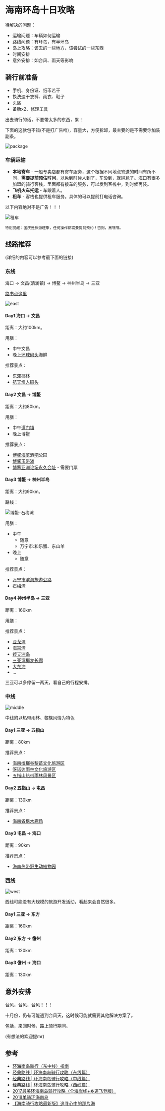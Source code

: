 # 海南环岛十日攻略

待解决的问题：

- 运输问题：车辆如何运输
- 路线问题：有环岛，有半环岛
- 岛上攻略：该去的一些地方，该尝试的一些东西
- 时间安排
- 意外安排：如台风、雨天等影响

## 骑行前准备

- 手机、身份证、纸币若干
- 换洗速干衣裤、雨衣、鞋子
- 头盔
- 备胎x2、修理工具

出去骑行的话，不要带太多的东西，累！

下面的这款包不错(不是打广告哈)，容量大，方便拆卸，最主要的是不需要你加装副条。

![package](/国内/海南/images/package.jpg)

### 车辆运输

- **本地寄车** - 一般专卖店都有寄车服务，这个根据不同地点寄送的时间有所不同，**需要提前预估时间**，以免到时候人到了，车没到，就尴尬了。海口有很多加盟的骑行客栈，里面都有接车的服务，可以发到客栈中，到时候再装。
- **飞机火车托运** - 车跟着人。
- **租车** - 客栈也提供租车服务。具体的可以提前打电话咨询。

以下内容绝对不是广告！！！

![租车](/国内/海南/images/租车.jpg)

`特别提醒：国庆是旅游旺季，任何操作都需要提前预约！否则，黑嘿嘿。`

## 线路推荐

(详细的内容可以参考最下面的链接)

### 东线

海口 -> 文昌(清澜镇) -> 博鳌 -> 神州半岛 -> 三亚

[路书点这里](https://www.imxingzhe.com/lushu/877625/)

![east](./images/东线地图.jpg)

#### Day1 海口 -> 文昌

距离：大约100km。

用膳：

- 中午文昌
- 晚上[环球码头](https://www.amap.com/place/B0765003V9)海鲜

推荐景点：

- [东郊椰林](https://www.amap.com/search?id=B07650045V&city=469005&geoobj=110.321762%7C18.920998%7C111.194578%7C19.331596&query_type=IDQ&query=%E4%B8%9C%E9%83%8A%E6%A4%B0%E6%9E%97%E9%A3%8E%E6%99%AF%E5%8C%BA&zoom=11.18)
- [航天渔人码头](https://www.amap.com/place/B0FFIFHEJ9)

#### Day2 文昌 -> 博鳌

距离：大约80km。

用膳：

- 中午[谭门镇](https://www.amap.com/place/B07660LSZS)
- 晚上博鳌

推荐景点：

- [博鳌海滨酒吧公园](https://www.amap.com/place/B0FFG7M5V1)
- [博鳌玉带滩](https://www.amap.com/place/B07660LPTT)
- [博鳌亚洲论坛永久会址](https://www.amap.com/place/B0766003XK) - 需要门票

#### Day3 博鳌 -> 神州半岛

距离：大约90km。

路线：

![博鳌-石梅湾](./images/博鳌-石梅湾.png)

用膳：

- 中午
  - 随意
  - 万宁市:和乐蟹、东山羊
- 晚上
  - 随意

推荐景点：

- [万宁市滨海旅游公路](https://www.google.com/search?q=%E4%B8%87%E5%AE%81%E5%B8%82%E6%BB%A8%E6%B5%B7%E6%97%85%E6%B8%B8%E5%85%AC%E8%B7%AF&oq=%E4%B8%87%E5%AE%81&aqs=chrome.1.69i57j35i39j0l4.8538j0j1&sourceid=chrome&ie=UTF-8)
- [石梅湾](https://www.amap.com/place/B076A00310)

#### Day4 神州半岛 -> 三亚

距离：160km

用膳：

推荐景点：

- [亚龙湾](https://www.amap.com/place/B03830MRM2)
- [海棠湾](https://www.amap.com/place/B0FFFDRZ5V)
- [蜈支洲岛](https://www.amap.com/place/B0FFFUBJXQ)
- [三亚湾椰梦长廊](https://www.amap.com/place/B03830MO6K)
- [大东海](https://www.amap.com/place/B03830NTNI)
- ...

三亚可以多停留一两天，看自己的行程安排。

### 中线

![middle](./images/中线地图.jpg)

中线的以热带雨林、黎族风情为特色

#### Day1 三亚 -> 五指山

距离：80km

推荐景点：

- [海南槟榔谷黎苗文化旅游区](https://www.amap.com/place/B03210LJGX)
- [呀诺达雨林文化旅游区](https://www.amap.com/place/B03210LIMP)
- [五指山热带雨林风景区](https://www.amap.com/place/B0769000XI)

#### Day2 五指山 -> 屯昌

距离：130km

推荐景点：

- [海南省枫木鹿场](https://www.amap.com/place/B0764001J5)

#### Day3 屯昌 -> 海口

距离：90km

推荐景点：

- [海南热带野生动植物园](https://www.amap.com/place/B038202JGG)

### 西线

![west](./images/西线地图.jpg)

西线可能没有大规模的旅游开发活动，看起来会自然很多。

#### Day1 三亚 -> 东方

距离：160km

#### Day2 东方 -> 儋州

距离：120km

#### Day3 儋州 -> 海口

距离：130km

## 意外安排

台风，台风，台风！！！

十月份，仍有可能遇到台风天，这时候可能就需要其他解决方案了。

包括，来回时候，路上骑行期间。

(有想法的欢迎提mr)

## 参考

- [环海南岛骑行（东中线）指南](http://www.youxiake.com/gonglue/view?id=3532)
- [经典路线 | 环海南岛骑行攻略（东线篇）](http://www.biketo.com/tour/25193.html?all=1#page_3)
- [经典路线 | 环海南岛骑行攻略（中线篇）](http://www.biketo.com/tour/25158.html?all=1#page_3)
- [经典路线 | 环海南岛骑行攻略（西线篇）](http://www.biketo.com/tour/25245.html?all=1#page_3)
- [2017最美环海南岛骑行攻略（全海岸线+乡道飞登版）](https://bbs.qyer.com/thread-2636600-1.html)
- [2018单骑环海南岛](https://travel.qunar.com/youji/7000538)
- [【海南骑行攻略最新版】追寻心中的那片海](https://mp.weixin.qq.com/s/M7e2I8TZurjUJmCtw4WxkQ)
